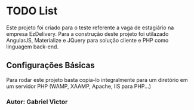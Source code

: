 <h1>TODO List</h1>

Este projeto foi criado para o teste referente a vaga de estagiário na empresa EzDelivery. Para a construção deste projeto foi utilazado AngularJS, Materialize e JQuery para solução cliente e PHP como linguagem back-end.

<h2>Configurações Básicas</h2>
Para rodar este projeto basta copia-lo integralmente para um diretório em um servidor PHP (WAMP, XAAMP, Apache, IIS para PHP...)

<h3>Autor: Gabriel Victor</h3>